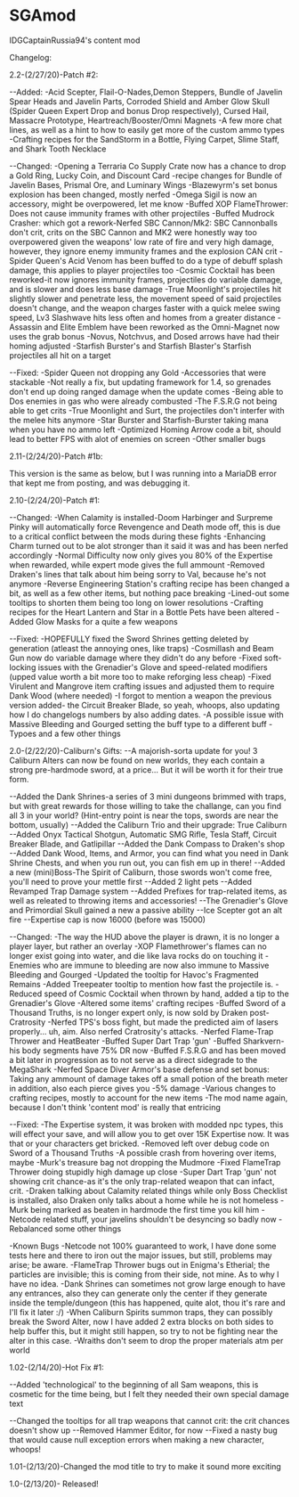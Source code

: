# SGAmod
IDGCaptainRussia94's content mod

Changelog:

2.2-(2/27/20)-Patch #2:

--Added:
-Acid Scepter, Flail-O-Nades,Demon Steppers, Bundle of Javelin Spear Heads and Javelin Parts, Corroded Shield and Amber Glow Skull (Spider Queen Expert Drop and bonus Drop respectively), Cursed Hail, Massacre Prototype, Heartreach/Booster/Omni Magnets
-A few more chat lines, as well as a hint to how to easily get more of the custom ammo types
-Crafting recipes for the SandStorm in a Bottle, Flying Carpet, Slime Staff, and Shark Tooth Necklace

--Changed:
-Opening a Terraria Co Supply Crate now has a chance to drop a Gold Ring, Lucky Coin, and Discount Card
-recipe changes for Bundle of Javelin Bases, Prismal Ore, and Luminary Wings
-Blazewyrm's set bonus explosion has been changed, mostly nerfed
-Omega Sigil is now an accessory, might be overpowered, let me know
-Buffed XOP FlameThrower: Does not cause immunity frames with other projectiles
-Buffed Mudrock Crasher: which got a rework-Nerfed SBC Cannon/Mk2: SBC Cannonballs don't crit, crits on the SBC Cannon and MK2 were honestly way too overpowered given the weapons' low rate of fire and very high damage, however, they ignore enemy immunity frames and the explosion CAN crit
-Spider Queen's Acid Venom has been buffed to do a type of debuff splash damage, this applies to player projectiles too
-Cosmic Cocktail has been reworked-it now ignores immunity frames, projectiles do variable damage, and is slower and does less base damage
-True Moonlight's projectiles hit slightly slower and penetrate less, the movement speed of said projectiles doesn't change, and the weapon charges faster with a quick melee swing speed, Lv3 Slashwave hits less often and homes from a greater distance
-Assassin and Elite Emblem have been reworked as the Omni-Magnet now uses the grab bonus
-Novus, Notchvus, and Dosed arrows have had their homing adjusted
-Starfish Burster's and Starfish Blaster's Starfish projectiles all hit on a target

--Fixed:
-Spider Queen not dropping any Gold
-Accessories that were stackable
-Not really a fix, but updating framework for 1.4, so grenades don't end up doing ranged damage when the update comes
-Being able to Dos enemies in gas who were already combusted
-The F.S.R.G not being able to get crits
-True Moonlight and Surt, the projectiles don't interfer with the melee hits anymore
-Star Burster and Starfish-Burster taking mana when you have no ammo left
-Optimized Homing Arrow code a bit, should lead to better FPS with alot of enemies on screen
-Other smaller bugs

2.11-(2/24/20)-Patch #1b:

This version is the same as below, but I was running into a MariaDB error that kept me from posting, and was debugging it.

2.10-(2/24/20)-Patch #1:

--Changed:
-When Calamity is installed-Doom Harbinger and Surpreme Pinky will automatically force Revengence and Death mode off, this is due to a critical conflict between the mods during these fights
-Enhancing Charm turned out to be alot stronger than it said it was and has been nerfed accordingly
-Normal Difficulty now only gives you 80% of the Expertise when rewarded, while expert mode gives the full ammount
-Removed Draken's lines that talk about him being sorry to Val, because he's not anymore
-Reverse Engineering Station's crafting recipe has been changed a bit, as well as a few other items, but nothing pace breaking
-Lined-out some tooltips to shorten them being too long on lower resolutions
-Crafting recipes for the Heart Lantern and Star in a Bottle Pets have been altered
-Added Glow Masks for a quite a few weapons


--Fixed:
-HOPEFULLY fixed the Sword Shrines getting deleted by generation (atleast the annoying ones, like traps)
-Cosmillash and Beam Gun now do variable damage where they didn't do any before
-Fixed soft-locking issues with the Grenadier's Glove and speed-related modifiers (upped value worth a bit more too to make reforging less cheap)
-Fixed Virulent and Mangrove item crafting issues and adjusted them to require Dank Wood (where needed)
-I forgot to mention a weapon the previous version added- the Circuit Breaker Blade, so yeah, whoops, also updating how I do changelogs numbers by also adding dates.
-A possible issue with Massive Bleeding and Gourged setting the buff type to a different buff
-Typoes and a few other things


2.0-(2/22/20)-Caliburn's Gifts:
--A majorish-sorta update for you! 3 Caliburn Alters can now be found on new worlds, they each contain a strong pre-hardmode sword, at a price... But it will be worth it for their true form.

--Added the Dank Shrines-a series of 3 mini dungeons brimmed with traps, but with great rewards for those willing to take the challange, can you find all 3 in your world? (Hint-entry point is near the tops, swords are near the bottom, usually)
--Added the Caliburn Trio and their upgrade: True Caliburn
--Added Onyx Tactical Shotgun, Automatic SMG Rifle, Tesla Staff, Circuit Breaker Blade, and Gatlipillar
--Added the Dank Compass to Draken's shop
--Added Dank Wood, Items, and Armor, you can find what you need in Dank Shrine Chests, and when you run out, you can fish em up in there!
--Added a new (mini)Boss-The Spirit of Caliburn, those swords won't come free, you'll need to prove your mettle first
--Added 2 light pets
--Added Revamped Trap Damage system
--Added Prefixes for trap-related items, as well as releated to throwing items and accessories!
--The Grenadier's Glove and Primordial Skull gained a new a passive ability
--Ice Scepter got an alt fire
--Expertise cap is now 16000 (before was 15000)

--Changed:
-The way the HUD above the player is drawn, it is no longer a player layer, but rather an overlay
-XOP Flamethrower's flames can no longer exist going into water, and die like lava rocks do on touching it
-Enemies who are immune to bleeding are now also immune to Massive Bleeding and Gourged
-Updated the tooltip for Havoc's Fragmented Remains
-Added Treepeater tooltip to mention how fast the projectile is.
-Reduced speed of Cosmic Cocktail when thrown by hand, added a tip to the Grenadier's Glove
-Altered some items' crafting recipes
-Buffed Sword of a Thousand Truths, is no longer expert only, is now sold by Draken post-Cratrosity
-Nerfed TPS's boss fight, but made the predicted aim of lasers properly... uh, aim. Also nerfed Cratrosity's attacks.
-Nerfed Flame-Trap Thrower and HeatBeater
-Buffed Super Dart Trap 'gun'
-Buffed Sharkvern-his body segments have 75% DR now
-Buffed F.S.R.G and has been moved a bit later in progression as to not serve as a direct sidegrade to the MegaShark
-Nerfed Space Diver Armor's base defense and set bonus: Taking any ammount of damage takes off a small potion of the breath meter in addition, also each pierce gives you -5% damage
-Various changes to crafting recipes, mostly to account for the new items
-The mod name again, because I don't think 'content mod' is really that entricing

--Fixed:
-The Expertise system, it was broken with modded npc types, this will effect your save, and will allow you to get over 15K Expertise now. It was that or your characters get bricked.
-Removed left over debug code on Sword of a Thousand Truths
-A possible crash from hovering over items, maybe
-Murk's treasure bag not dropping the Mudmore
-Fixed FlameTrap Thrower doing stupidly high damage up close
-Super Dart Trap 'gun' not showing crit chance-as it's the only trap-related weapon that can infact, crit.
-Draken talking about Calamity related things while only Boss Checklist is installed, also Draken only talks about a home while he is not homeless
-Murk being marked as beaten in hardmode the first time you kill him
-Netcode related stuff, your javelins shouldn't be desyncing so badly now
-Rebalanced some other things


-Known Bugs
-Netcode not 100% guaranteed to work, I have done some tests here and there to iron out the major issues, but still, problems may arise; be aware.
-FlameTrap Thrower bugs out in Enigma's Etherial; the particles are invisible; this is coming from their side, not mine. As to why I have no idea.
-Dank Shrines can sometimes not grow large enough to have any entrances, also they can generate only the center if they generate inside the temple/dungeon (this has happened, quite alot, thou it's rare and I'll fix it later :/)
-When Caliburn Spirits summon traps, they can possibly break the Sword Alter, now I have added 2 extra blocks on both sides to help buffer this, but it might still happen, so try to not be fighting near the alter in this case.
-Wraiths don't seem to drop the proper materials atm per world

1.02-(2/14/20)-Hot Fix #1:

--Added 'technological' to the beginning of all Sam weapons, this is cosmetic for the time being, but I felt they needed their own special damage text

--Changed the tooltips for all trap weapons that cannot crit: the crit chances doesn't show up
--Removed Hammer Editor, for now
--Fixed a nasty bug that would cause null exception errors when making a new character, whoops!

1.01-(2/13/20)-Changed the mod title to try to make it sound more exciting

1.0-(2/13/20)- Released!
